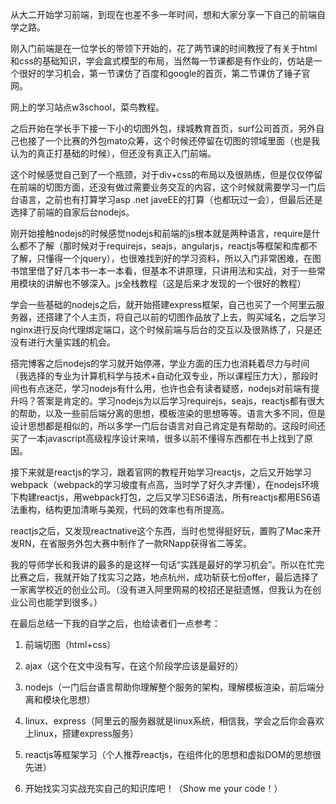 从大二开始学习前端，到现在也差不多一年时间，想和大家分享一下自己的前端自学之路。

刚入门前端是在一位学长的带领下开始的，花了两节课的时间教授了有关于html和css的基础知识，学会盒式模型的布局，当然每一节课都是有作业的，仿站是一个很好的学习机会，第一节课仿了百度和google的首页，第二节课仿了锤子官网。

网上的学习站点w3school，菜鸟教程。

之后开始在学长手下接一下小的切图外包，绿城教育首页，surf公司首页，另外自己也接了一个比赛的外包mato众筹，这个时候还停留在切图的领域里面（也是我认为的真正打基础的时候），但还没有真正入门前端。

这个时候感觉自己到了一个瓶颈，对于div+css的布局以及很熟练，但是仅仅停留在前端的切图方面，还没有做过需要业务交互的内容，这个时候就需要学习一门后台语言，之前也有打算学习asp .net javeEE的打算（也都玩过一会），但最后还是选择了前端的自家后台nodejs。

刚开始接触nodejs的时候感觉nodejs和前端的js根本就是两种语言，require是什么都不了解（那时候对于requirejs，seajs，angularjs，reactjs等框架和库都不了解，只懂得一个jquery），也很难找到好的学习资料，所以入门非常困难，在图书馆里借了好几本书一本一本看，但基本不讲原理，只讲用法和实战，对于一些常用模块的讲解也不够深入。js全栈教程（这是后来才发现的一个很好的教程）

学会一些基础的nodejs之后，就开始搭建express框架，自己也买了一个阿里云服务器，还搭建了个人主页，将自己以前的切图作品放了上去，购买域名，之后学习nginx进行反向代理绑定端口，这个时候前端与后台的交互以及很熟练了，只是还没有进行大量实践的机会。

搭完博客之后nodejs的学习就开始停滞，学业方面的压力也消耗着尽力与时间（我选择的专业为计算机科学与技术+自动化双专业，所以课程压力大），那段时间也有点迷茫，学习nodejs有什么用，也许也会有读者疑惑，nodejs对前端有提升吗？答案是肯定的。学习nodejs为以后学习requirejs，seajs，reactjs都有很大的帮助，以及一些前后端分离的思想，模板渲染的思想等等。语言大多不同，但是设计思想都是相似的，所以多学一门后台语言对自己肯定是有帮助的。这段时间还买了一本javascript高级程序设计来啃，很多以前不懂得东西都在书上找到了原因。

接下来就是reactjs的学习，跟着官网的教程开始学习reactjs，之后又开始学习webpack（webpack的学习坡度有点高，当时学了好久才弄懂），在nodejs环境下构建reactjs，用webpack打包，之后又学习ES6语法，所有reactjs都用ES6语法重构，结构更加清晰与美观，代码的效率也有所提高。

reactjs之后，又发现reactnative这个东西，当时也觉得挺好玩，置购了Mac来开发RN，在省服务外包大赛中制作了一款RNapp获得省二等奖。

我的导师学长和我讲的最多的是这样一句话“实践是最好的学习机会”。所以在忙完比赛之后，我就开始了找实习之路，地点杭州，成功斩获七份offer，最后选择了一家离学校近的创业公司。（没有进入阿里网易的校招还是挺遗憾，但我认为在创业公司也能学到很多。）

在最后总结一下我的自学之后，也给读者们一点参考：

1. 前端切图（html+css）

2. ajax（这个在文中没有写，在这个阶段学应该是最好的）

3. nodejs（一门后台语言帮助你理解整个服务的架构，理解模板渲染，前后端分离和模块化思想）

4. linux、express（阿里云的服务器就是linux系统，相信我，学会之后你会喜欢上linux，搭建express服务）

5. reactjs等框架学习（个人推荐reactjs，在组件化的思想和虚拟DOM的思想很先进）

6. 开始找实习实战充实自己的知识库吧！（Show me your code！）


